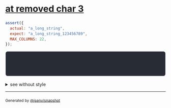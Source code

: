# [at removed char 3](../../max_columns.test.js#L34)

```js
assert({
  actual: "a_long_string",
  expect: "a_long_string_123456789",
  MAX_COLUMNS: 22,
});
```

![img](throw.svg)

<details>
  <summary>see without style</summary>

```console
AssertionError: actual and expect are different

actual: …"ng_string"
expect: …"ng_string_"…
```

</details>

---
<sub>
  Generated by <a href="https://github.com/jsenv/core/tree/main/packages/independent/snapshot">@jsenv/snapshot</a>
</sub>